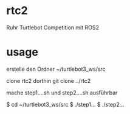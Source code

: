 # rtc2
Ruhr Turtlebot Competition mit ROS2

# usage
erstelle den Ordner  ~/turtlebot3_ws/src

clone rtc2 dorthin
git clone ../rtc2
  

mache step1....sh und step2....sh ausführbar

$ cd ~/turtlebot3_ws/src
$ ./step1...
$ ./step2...

